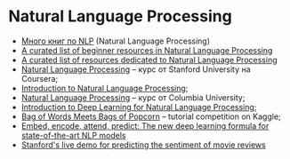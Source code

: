 # Natural Language Processing

* [Много книг по NLP](https://www.dropbox.com/sh/b1c2ulwua9zy574/AACswS1E0IB9LdPDxQ6fexm4a?dl=0) (Natural Language Processing)
* [A curated list of beginner resources in Natural Language Processing](https://github.com/gutfeeling/beginner_nlp)
* [A curated list of resources dedicated to Natural Language Processing](https://github.com/keon/awesome-nlp)
* [Natural Language Processing](https://www.coursera.org/course/nlp) – курс от Stanford University на Coursera;
* [Introduction to Natural Language Processing](https://www.coursera.org/learn/nlpintro);
* [Natural Language Processing](https://www.coursera.org/course/nlangp) – курс от Columbia University;
* [Introduction to Deep Learning for Natural Language Processing](https://github.com/rouseguy/europython2016_dl-nlp);
* [Bag of Words Meets Bags of Popcorn](https://www.kaggle.com/c/word2vec-nlp-tutorial) – tutorial competition on Kaggle;
* [Embed, encode, attend, predict: The new deep learning formula for state-of-the-art NLP models](https://explosion.ai/blog/deep-learning-formula-nlp)
* [Stanford's live demo for predicting the sentiment of movie reviews](http://nlp.stanford.edu/sentiment/)
